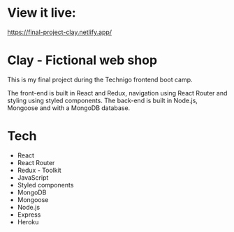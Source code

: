 # View it live:
https://final-project-clay.netlify.app/

# Clay - Fictional web shop 

This is my final project during the Technigo frontend boot camp. 

The front-end is built in React and Redux, navigation using React Router and styling using styled components. The back-end is built in Node.js, Mongoose and with a MongoDB database.


# Tech

- React
- React Router
- Redux - Toolkit
- JavaScript
- Styled components
- MongoDB
- Mongoose
- Node.js
- Express
- Heroku
